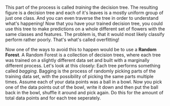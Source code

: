 <p class="text-font">
This part of the process is called <i>training</i> the decision tree. The resulting figure is a decision tree and each of it's leaves is a mostly uniform group of just one class. And you can even traverse the tree in order to understand what's happening!  
Now that you have your trained decision tree, you could use this tree to make predictions on a whole different set of flowers with the same classes and features. The problem is, that it would most likely classify perform rather poorly. That's what's called overfitting!  

<p class="text-font">
Now one of the ways to avoid this to happen would be to use a <b>Random Forest</b>. A Random Forest is a collection of decision trees, where each tree was trained on a slightly different data set and built with a marginally different process. Let's look at this closely:  
Each tree performs something called <i>bagging</i>. Bagging is the process of randomly picking parts of the training data set, with the possibility of picking the same parts multiple times. Assume each of your data points was a ball in a bowl. Now you pick one of the data points out of the bowl, write it down and then put the ball back in the bowl, shuffle it around and pick again. Do this for the amount of total data points and for each tree seperately.